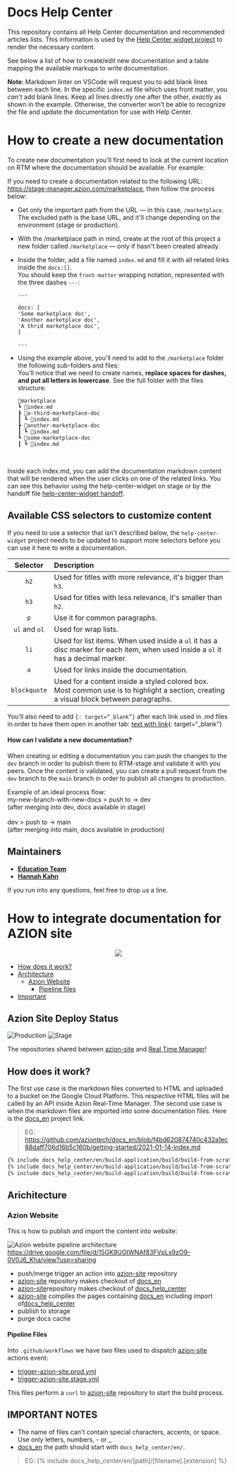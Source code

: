 # Docs Help Center
This repository contains all Help Center documentation and recommended articles lists. This information is used by the [Help Center widget project](https://github.com/aziontech/help-center-widget) to render the necessary content.

See below a list of how to create/edit new documentation and a table mapping the available markups to write documentation.

**Note**: Markdown linter on VSCode will request you to add blank lines between each line. In the specific `index.md` file which uses front matter, you *can’t* add blank lines. Keep all lines directly one after the other, *exactly* as shown in the example. Otherwise, the converter won’t be able to recognize the file and update the documentation for use with Help Center.

# How to create a new documentation

To create new documentation you'll first need to look at the current location on RTM where the documentation should be available. For example:

If you need to create a documentation related to the following URL: https://stage-manager.azion.com/marketplace, then follow the process below:

- Get only the important path from the URL — in this case, `/marketplace`. The excluded path is the base URL, and it'll change depending on the environment (stage or production).
- With the /marketplace path in mind, create at the root of this project a new folder called `/marketplace` — only if hasn't been created already.
- Inside the folder, add a file named `index.md` and fill it with all related links inside the `docs:[]`.<br>
You should keep the `front-matter` wrapping notation, represented with the three dashes `---`:

    ```
    ---

    docs: [
    'Some marketplace doc',
    'Another marketplace doc',
    'A thrid marketplace doc',
    ]

    ---
    ```
- Using the example above, you'll need to add to the `/marketplace` folder the following sub-folders and files:
    <br>
    You'll notice that we need to create names, <b>replace spaces for dashes, and put all letters in lowercase</b>.
    See the full folder with the files structure:<br>
    ```
    📂marketplace
    ┗ 📄index.md
    ┣ 📂a-third-marketplace-doc
    ┃ ┗ 📄index.md
    ┣ 📂another-marketplace-doc
    ┃ ┗ 📄index.md
    ┗ 📂some-marketplace-doc
    ┃ ┗ 📄index.md
    ```
    <br>
Inside each index.md, you can add the documentation markdown content that will be rendered when the user clicks on one of the related links. You can see this behavior using the help-center-widget on stage or by the handoff file [help-center-widget handoff](https://www.figma.com/proto/ezVVnK0zecaNUytfnG3dXV/%5BINI-36%5D-Promote-Customer-Education-in-RTM?page-id=0%3A1&node-id=826%3A143924&viewport=5829%2C4709%2C0.35&scaling=min-zoom&starting-point-node-id=822%3A139652).

## Available CSS selectors to customize content 
If you need to use a selector that isn't described below, the `help-center-widget` project needs to be updated to support more selectors before you can use it here to write a documentation.

| Selector | Description |
| :--: | :-- |
| `h2` | Used for titles with more relevance, it's bigger than `h3`. |
| `h3` | Used for titles with less relevance, it's smaller than `h2`.|
| `p` | Use it for common paragraphs. |
| `ul` and `ol` | Used for wrap lists. |
| `li` | Used for list items. When used inside a `ul` it has a disc marker for each item, when used inside a `ol` it has a decimal marker. |
| `a` | Used for links inside the documentation. |
| `blockquote` | Used for a content inside a styled colored box. Most common use is to highlight a section, creating a visual block between paragraphs.  |

You'll also need to add `{: target=“_blank”}` after each link used in .md files in order to have them open in another tab:
[text with link](link){: target=“_blank”}

#### How can I validate a new documentation?

When creating or editing a documentation you can push the changes to the `dev` branch in order to publish them to RTM-stage and validate it with you peers.
Once the content is validated, you can create a pull request from the `dev` branch to the `main` branch in order to publish all changes to production.

Example of an ideal process flow:<br>
my-new-branch-with-new-docs > push to -> dev<br>
(after merging into dev, docs available in stage)<br><br>
dev > push to -> main<br>
(after merging into main, docs available in production) <br>

## Maintainers
- [**Education Team**](mailto:education@azion.com)
- [**Hannah Kahn**](mailto:hannah.kahn@azion.com)

<!-- Add your name here 😉 -->

If you run into any questions, feel free to drop us a line.
# How to integrate documentation for AZION site

<p align="center">
    <img src ="https://assets.azion.com/static/images/v3/open-graph/og-about-us.png" />
</p>

- [How does it work?](#how-is-it-working)
- [Architecture](#architecture)
    - [Azion Website](#azion-website)
        - [Pipeline files](#pipeline-files)
- [Important](#important-notes)


## Azion Site Deploy Status

![Production](https://github.com/aziontech/azion-site/workflows/PRODUCTION%20DELIVERY/badge.svg)
![Stage](https://github.com/aziontech/azion-site/workflows/STAGE%20DELIVERY/badge.svg)

The repositories shared between [azion-site](https://github.com/aziontech/azion-site/) and [Real Time Manager](https://manager.azion.com/)!


## How does it work?

The first use case is the markdown files converted to HTML and uploaded to a bucket on the Google Cloud Platform. This respective HTML files will be called by an API inside Azion Real-Time Manager. The second use case is when the markdown files are imported into some documentation files. Here is the [docs_en](https://github.com/aziontech/docs_en/) project link.

> EG: https://github.com/aziontech/docs_en/blob/f4bd620874740c432a1ec88daff706d16b5c160b/getting-started/2021-01-14-index.md

``` markdown
{% include docs_help_center/en/build-application/build/build-from-scratch/build-with-edge-application/index.md %}
{% include docs_help_center/en/build-application/build/build-from-scratch/select-the-setup-option/index.md %}
{% include docs_help_center/en/build-application/build/build-from-scratch/select-a-function/index.md %}
``` 

## Arichitecture

### Azion Website

This is how to publish and import the content into website:

![Azion website pipeline architecture](.github/docs/img/architecture.png)
https://drive.google.com/file/d/15GK9UGtWNAf83FVpLs9zO9-0V0J6_Kha/view?usp=sharing

- push/merge trigger an action into [azion-site](https://github.com/aziontech/azion-site/) repository
- [azion-site](https://github.com/aziontech/azion-site/) repository makes checkout of [docs_en](https://github.com/aziontech/docs_en/)
- [azion-site](https://github.com/aziontech/azion-site/)repository makes checkout of [docs_help_center](https://github.com/aziontech/docs_help_center/)
- [azion-site](https://github.com/aziontech/azion-site/) compiles the pages containing [docs_en](https://github.com/aziontech/docs_en/) including import of[docs_help_center](https://github.com/aziontech/docs_help_center/)
- publish to storage
- purge docs cache

#### Pipeline Files

Into `.github/workflows` we have two files used to dispatch [azion-site](https://github.com/aziontech/azion-site/) actions event:

- [trigger-azion-site.prod.yml](https://github.com/aziontech/docs_help_center/blob/main/.github/workflows/trigger-azion-site.prod.yml)
- [trigger-azion-site.stage.yml](https://github.com/aziontech/docs_help_center/blob/main/.github/workflows/trigger-azion-site.stage.yml)

This files perform a `curl` to [azion-site](https://github.com/aziontech/azion-site/) repository to start the build process.


## IMPORTANT NOTES

- The name of files can't contain special characters, accents, or space. Use only letters, numbers, - or _
- [docs_en](https://github.com/aziontech/docs_en/) the path should start with `docs_help_center/en/`.

> EG: {% include docs_help_center/en/[path]/[filename].[extension] %}
